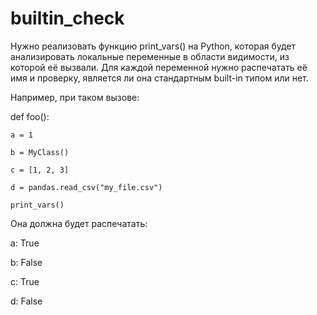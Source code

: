 # builtin_check

Нужно реализовать функцию print_vars() на Python, которая будет анализировать локальные переменные в области видимости, из которой её вызвали.
Для каждой переменной нужно распечатать её имя и проверку, является ли она стандартным built-in типом или нет.

Например, при таком вызове:

def foo():

    a = 1
    
    b = MyClass()
    
    c = [1, 2, 3]
    
    d = pandas.read_csv("my_file.csv")
    
    print_vars()
    
    
    
Она должна будет распечатать:

a: True

b: False

c: True

d: False

